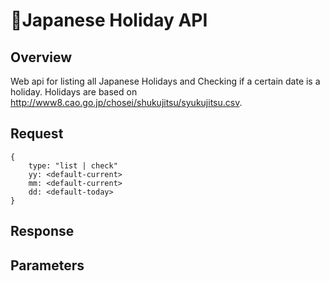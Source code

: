 # :japanese_castle:Japanese Holiday API
## Overview
Web api for listing all Japanese Holidays and Checking if a certain date is a holiday.
Holidays are based on http://www8.cao.go.jp/chosei/shukujitsu/syukujitsu.csv.
## Request
```
{
    type: "list | check"
    yy: <default-current>
    mm: <default-current>
    dd: <default-today>
}
```
## Response
## Parameters
